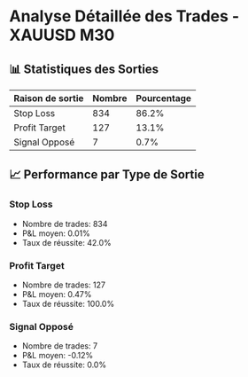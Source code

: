 # Analyse Détaillée des Trades - XAUUSD M30

## 📊 Statistiques des Sorties

| Raison de sortie | Nombre | Pourcentage |
|------------------|--------|-------------|
| Stop Loss | 834 | 86.2% |
| Profit Target | 127 | 13.1% |
| Signal Opposé | 7 | 0.7% |

## 📈 Performance par Type de Sortie

### Stop Loss
- Nombre de trades: 834
- P&L moyen: 0.01%
- Taux de réussite: 42.0%

### Profit Target
- Nombre de trades: 127
- P&L moyen: 0.47%
- Taux de réussite: 100.0%

### Signal Opposé
- Nombre de trades: 7
- P&L moyen: -0.12%
- Taux de réussite: 0.0%

